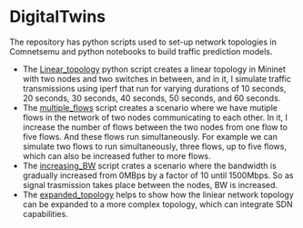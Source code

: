 # DigitalTwins
The repository has python scripts used to set-up network topologies in Comnetsemu and python notebooks to build traffic prediction models.
- The [Linear_topology](https://github.com/johnsengendo/DigitalTwins/blob/main/linear_topology.py) python script creates a linear topology in Mininet with two nodes and two switches in between, and in it, I simulate traffic transmissions using iperf that run for varying durations of 10 seconds, 20 seconds, 30 seconds, 40 seconds, 50 seconds, and 60 seconds.
- The [multiple_flows](https://github.com/johnsengendo/DigitalTwins/blob/main/multiple_flows.py) script creates a scenario where we have mutiple flows in the network of two nodes communicating to each other. In it, I increase the number of flows between the two nodes from one flow to five flows. And these flows run simultaneously. For example we can simulate two flows to run simultaneously, three flows, up to five flows, which can also be increased futher to more flows.
- The [increasing_BW](https://github.com/johnsengendo/DigitalTwins/blob/main/increasing_BW.py) script crates a scenario where the bandwidth is gradually increased from 0MBps by a factor of 10 until 1500Mbps. So as signal trasmission takes place between the nodes, BW is increased.
- The [expanded_topology](https://github.com/johnsengendo/DigitalTwins/blob/main/expanded_topology.py) helps to show how the liniear network topology can be expanded to a more complex topology, which can integrate SDN capabilities.
